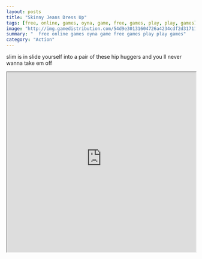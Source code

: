 ```yaml
---
layout: posts
title: "Skinny Jeans Dress Up"
tags: [free, online, games, oyna, game, free, games, play, play, games]
image: "http://img.gamedistribution.com/54d9e30131604726a4234cdf2d317114.jpg"
summary: "  free online games oyna game free games play play games"
category: "Action"
---
```


slim is in slide yourself into a pair of these hip huggers and you ll never wanna take em off

<iframe width="100%" height="480px;" src="http://flash.gamedistribution.com?game=54d9e30131604726a4234cdf2d317114"></iframe>